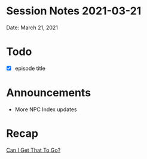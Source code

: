 # Session Notes 2021-03-21

Date: March 21, 2021

# Todo

- [x]  episode title

# Announcements

- More NPC Index updates

# Recap

[Can I Get That To Go?](../Adventure%20Log/%F0%9F%8D%BA%20Can%20I%20Get%20That%20To%20Go.md)